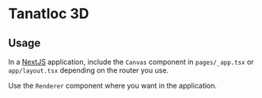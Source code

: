 # Tanatloc 3D

## Usage

In a [NextJS](https://nextjs.org/) application, include the `Canvas` component in `pages/_app.tsx` or `app/layout.tsx` depending on the router you use.

Use the `Renderer` component where you want in the application.
